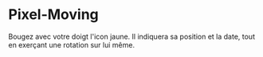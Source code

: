 # Pixel-Moving

Bougez avec votre doigt l'icon jaune. Il indiquera sa position et la date, tout en exerçant une rotation sur lui même. 
